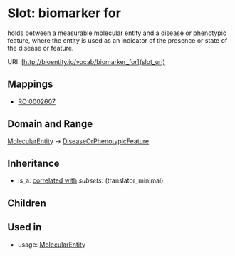 # Slot: biomarker for


holds between a measurable molecular entity and a disease or phenotypic feature, where the entity is used as an indicator of the presence or state of the disease or feature.

URI: [http://bioentity.io/vocab/biomarker_for](slot_uri)
## Mappings

 * [RO:0002607](http://purl.obolibrary.org/obo/RO_0002607)
## Domain and Range

[MolecularEntity](MolecularEntity.md) -> [DiseaseOrPhenotypicFeature](DiseaseOrPhenotypicFeature.md)
## Inheritance

 *  is_a: [correlated with](correlated_with.md) *subsets*: (translator_minimal)
## Children

## Used in

 *  usage: [MolecularEntity](MolecularEntity.md)
